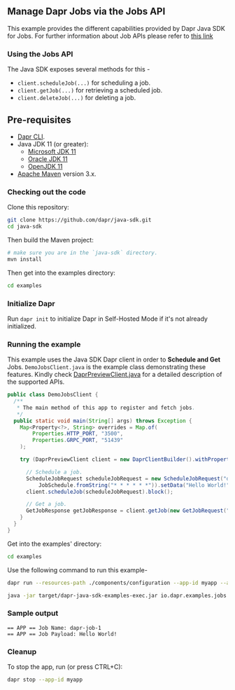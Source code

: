 ## Manage Dapr Jobs via the Jobs API

This example provides the different capabilities provided by Dapr Java SDK for Jobs. For further information about Job APIs please refer to [this link](https://docs.dapr.io/developing-applications/building-blocks/jobs/jobs-overview/)

### Using the Jobs API

The Java SDK exposes several methods for this -
* `client.scheduleJob(...)` for scheduling a job.
* `client.getJob(...)` for retrieving a scheduled job.
* `client.deleteJob(...)` for deleting a job.

## Pre-requisites

* [Dapr CLI](https://docs.dapr.io/getting-started/install-dapr-cli/).
* Java JDK 11 (or greater):
    * [Microsoft JDK 11](https://docs.microsoft.com/en-us/java/openjdk/download#openjdk-11)
    * [Oracle JDK 11](https://www.oracle.com/technetwork/java/javase/downloads/index.html#JDK11)
    * [OpenJDK 11](https://jdk.java.net/11/)
* [Apache Maven](https://maven.apache.org/install.html) version 3.x.

### Checking out the code

Clone this repository:

```sh
git clone https://github.com/dapr/java-sdk.git
cd java-sdk
```

Then build the Maven project:

```sh
# make sure you are in the `java-sdk` directory.
mvn install
```

Then get into the examples directory:

```sh
cd examples
```

### Initialize Dapr

Run `dapr init` to initialize Dapr in Self-Hosted Mode if it's not already initialized.

### Running the example

This example uses the Java SDK Dapr client in order to **Schedule and Get** Jobs.
`DemoJobsClient.java` is the example class demonstrating these features.
Kindly check [DaprPreviewClient.java](https://github.com/dapr/java-sdk/blob/master/sdk/src/main/java/io/dapr/client/DaprPreviewClient.java) for a detailed description of the supported APIs.

```java
public class DemoJobsClient {
  /**
   * The main method of this app to register and fetch jobs.
   */
  public static void main(String[] args) throws Exception {
    Map<Property<?>, String> overrides = Map.of(
        Properties.HTTP_PORT, "3500",
        Properties.GRPC_PORT, "51439"
    );

    try (DaprPreviewClient client = new DaprClientBuilder().withPropertyOverrides(overrides).buildPreviewClient()) {

      // Schedule a job.
      ScheduleJobRequest scheduleJobRequest = new ScheduleJobRequest("dapr-job-1",
          JobSchedule.fromString("* * * * * *")).setData("Hello World!".getBytes());
      client.scheduleJob(scheduleJobRequest).block();

      // Get a job.
      GetJobResponse getJobResponse = client.getJob(new GetJobRequest("dapr-job-1")).block();
    }
  }
}
```

Get into the examples' directory:
```sh
cd examples
```

Use the following command to run this example-

<!-- STEP
name: Run Demo Jobs Client example
expected_stdout_lines:
  - "== APP == Job Name: dapr-job-1"
  - "== APP == Job Payload: Hello World!"
background: true
output_match_mode: substring
sleep: 10
-->

```bash
dapr run --resources-path ./components/configuration --app-id myapp --app-port 8080 --dapr-http-port 3500 --dapr-grpc-port 51439  --log-level debug -- java -jar target/dapr-java-sdk-examples-exec.jar io.dapr.examples.jobs.DemoJobsSpringApplication
```

```bash
java -jar target/dapr-java-sdk-examples-exec.jar io.dapr.examples.jobs.DemoJobsClient
```

<!-- END_STEP -->

### Sample output
```
== APP == Job Name: dapr-job-1
== APP == Job Payload: Hello World!
```
### Cleanup

To stop the app, run (or press CTRL+C):

<!-- STEP
name: Cleanup
-->

```bash
dapr stop --app-id myapp
```

<!-- END_STEP -->

